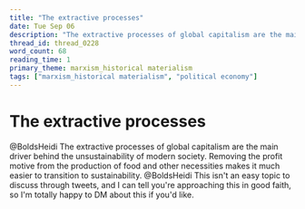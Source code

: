 ```yaml
---
title: "The extractive processes"
date: Tue Sep 06
description: "The extractive processes of global capitalism are the main driver behind the unsustainability of modern society."
thread_id: thread_0228
word_count: 68
reading_time: 1
primary_theme: marxism_historical materialism
tags: ["marxism_historical materialism", "political economy"]
---
```


# The extractive processes

@BoldsHeidi The extractive processes of global capitalism are the main driver behind the unsustainability of modern society. Removing the profit motive from the production of food and other necessities makes it much easier to transition to sustainability. @BoldsHeidi This isn't an easy topic to discuss through tweets, and I can tell you're approaching this in good faith, so I'm totally happy to DM about this if you'd like.